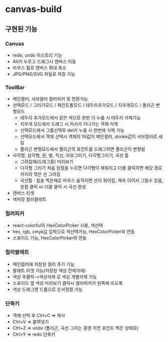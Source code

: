 # canvas-build

## 구현된 기능

### Canvas
- redo, undo 히스토리 기능
- Alt키 누르고 드래그시 캔버스 이동
- 마우스 휠로 캔버스 확대 축소
- JPG/PNG/SVG 파일로 저장 기능

### ToolBar
- 메인컬러, 서브컬러 컬러피커 및 전환기능
- 선택모드 / 그리기모드 / 페인트통모드 / 테두리추가모드 / 지우개모드 / 폴리곤 변형모드
  - 테두리 추가모드에서 같은 색으로 한번 더 누를 시 테두리 삭제가능  
  - 지우개 모드에서 드래그 시 커서가 지나가는 객체 삭제
  - 선택모드에서 그룹선택후 del키 누를 시 한번에 삭제 가능
  - 선택모드에서 객체 선택시 객체의 fill값이 메인컬러, stroke값이 서브컬러로 세팅
  - 폴리곤 변형모드에서 폴리곤의 포인트를 드래그하면 폴리곤이 변형됨
- 사각형, 삼각형, 원, 별, 직선, 자유그리기, 다각형그리기, 곡선 툴
  - 그려질때(드래그중) 미리보기
  - 다각형 그리기 처음 원점을 누르면 다각형이 채워지고 더블 클릭하면 해당 경로까지의 꺾은 선 그려짐
  - 곡선툴 : 점을 찍은채로 마우스 움직이면 선이 휘어짐, 계속 이어서 그릴수 있음, 원점 클릭 or 더블 클릭 시 곡선 완성
- 캔버스 리셋
- 색저장 컬러팔레트

### 컬러피커
- react-colorful의 HexColorPicker 사용, 색선택
- hex, rgb, cmyk값 입력으로 색선택가능, HexColorPicker와 연동
- 스포이드 기능, HexColorPicker와 연동

### 컬러팔레트
- 메인컬러에 저장된 컬러 추가 기능
- 팔레트 리셋 기능(저장된 색상 전체삭제)
- 색상 우클릭->색상삭제 로 색상 개별삭제 가능
- 스포이드 옆 색상 미리보기 클릭시 컬러피커가 왼쪽에 뜨도록
- 색상 드래그앤 드롭으로 순서정렬 가능

### 단축키
- 객체 선택 후 Ctrl+C => 복사
- Ctrl+V => 붙여넣기
- Ctrl+Z => undo (폴리곤, 곡선 그리는 중엔 이전 포인트 찍은 상태로)
- Ctrl+Y => redo 단축키

